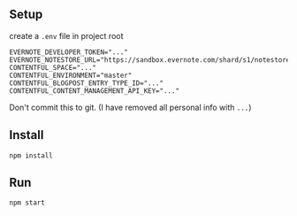 ## Setup
create a `.env` file in project root

```
EVERNOTE_DEVELOPER_TOKEN="..."
EVERNOTE_NOTESTORE_URL="https://sandbox.evernote.com/shard/s1/notestore"
CONTENTFUL_SPACE="..."
CONTENTFUL_ENVIRONMENT="master"
CONTENTFUL_BLOGPOST_ENTRY_TYPE_ID="..."
CONTENTFUL_CONTENT_MANAGEMENT_API_KEY="..."
```
Don't commit this to git.
(I have removed all personal info with `...`)

## Install
```
npm install
```

## Run
```
npm start
```
